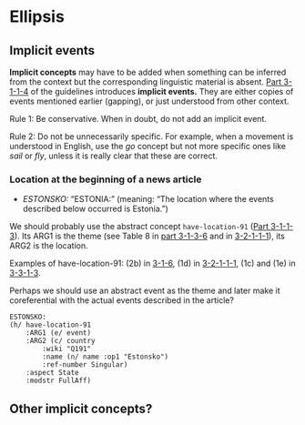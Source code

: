 # Ellipsis

## Implicit events

**Implicit concepts** may have to be added when something can be inferred
from the context but the corresponding linguistic material is absent. [Part
3-1-1-4](https://github.com/umr4nlp/umr-guidelines/blob/master/guidelines.md#part-3-1-1-4-implicit-events)
of the guidelines introduces **implicit events.** They are either copies of
events mentioned earlier (gapping), or just understood from other context.

Rule 1: Be conservative. When in doubt, do not add an implicit event.

Rule 2: Do not be unnecessarily specific. For example, when a movement is
understood in English, use the _go_ concept but not more specific ones like
_sail_ or _fly_, unless it is really clear that these are correct.

### Location at the beginning of a news article

* _ESTONSKO:_ “ESTONIA:” (meaning: “The location where the events described
below occurred is Estonia.”)

We should probably use the abstract concept `have-location-91` ([Part
3-1-1-3](https://github.com/umr4nlp/umr-guidelines/blob/master/guidelines.md#part-3-1-1-3-states-and-entities)).
Its ARG1 is the theme (see Table 8 in [part
3-1-3-6](https://github.com/umr4nlp/umr-guidelines/blob/master/guidelines.md#part-3-1-3-6-non-verbal-clauses)
and in
[3-2-1-1-1](https://github.com/umr4nlp/umr-guidelines/blob/master/guidelines.md#part-3-2-1-1-1-non-verbal-clauses)),
its ARG2 is the location.

Examples of have-location-91: (2b) in
[3-1-6](https://github.com/umr4nlp/umr-guidelines/blob/master/guidelines.md#part-3-1-6-discourse-relations),
(1d) in
[3-2-1-1-1](https://github.com/umr4nlp/umr-guidelines/blob/master/guidelines.md#part-3-2-1-1-1-non-verbal-clauses),
(1c) and (1e) in
[3-3-1-3](https://github.com/umr4nlp/umr-guidelines/blob/master/guidelines.md#part-3-3-1-3-state).

Perhaps we should use an abstract event as the theme and later make it
coreferential with the actual events described in the article?

```
ESTONSKO:
(h/ have-location-91
    :ARG1 (e/ event)
    :ARG2 (c/ country
        :wiki "Q191"
        :name (n/ name :op1 "Estonsko")
        :ref-number Singular)
    :aspect State
    :modstr FullAff)
```

## Other implicit concepts?
